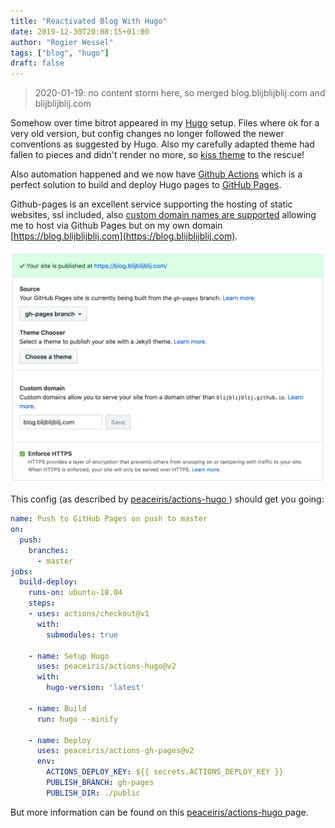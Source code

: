 ```yaml
---
title: "Reactivated Blog With Hugo"
date: 2019-12-30T20:08:15+01:00
author: "Rogier Wessel"
tags: ["blog", "hugo"]
draft: false
---
```

> 2020-01-19: no content storm here, so merged blog.blijblijblij.com and blijblijblij.com

Somehow over time bitrot appeared in my [Hugo](https://gohugo.io/) setup. Files where ok 
for a very old version, but config changes no longer followed the newer 
conventions as suggested by Hugo. Also my carefully adapted
theme had fallen to pieces and didn't render no more, so 
[kiss theme](https://themes.gohugo.io/kiss/) to the rescue!

Also automation happened and we now have [Github Actions](https://github.com/features/actions) which is a 
perfect solution to build and deploy Hugo pages to [GitHub Pages](https://pages.github.com/). 

Github-pages is an excellent service
supporting the hosting of static websites, ssl included, also 
[custom domain names are supported](https://help.github.com/en/github/working-with-github-pages/about-custom-domains-and-github-pages) allowing me to host via Github
Pages but on my own domain [https://blog.blijblijblij.com](https://blog.blijblijblij.com).

![Git settings](/images/2019-12-30-git-settings.png "Git settings")

This config (as described by
[peaceiris/actions-hugo
](https://github.com/peaceiris/actions-hugo)) should get you going:

```yaml
name: Push to GitHub Pages on push to master
on:
  push:
    branches:
      - master
jobs:
  build-deploy:
    runs-on: ubuntu-18.04
    steps:
    - uses: actions/checkout@v1
      with:
        submodules: true

    - name: Setup Hugo
      uses: peaceiris/actions-hugo@v2
      with:
        hugo-version: 'latest'

    - name: Build
      run: hugo --minify

    - name: Deploy
      uses: peaceiris/actions-gh-pages@v2
      env:
        ACTIONS_DEPLOY_KEY: ${{ secrets.ACTIONS_DEPLOY_KEY }}
        PUBLISH_BRANCH: gh-pages
        PUBLISH_DIR: ./public
```

But more information can be found on this [peaceiris/actions-hugo
](https://github.com/peaceiris/actions-hugo) page.
